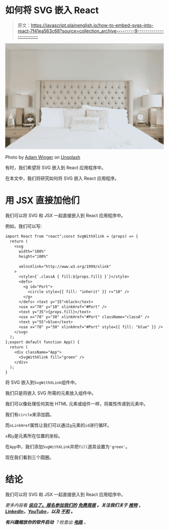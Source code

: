 # 如何将 SVG 嵌入 React

> 原文：<https://javascript.plainenglish.io/how-to-embed-svgs-into-react-7f41ea563c68?source=collection_archive---------9----------------------->

![](img/61bb6a1130314cb1e1a96ebf1713f7cc.png)

Photo by [Adam Winger](https://unsplash.com/@awcreativeut?utm_source=medium&utm_medium=referral) on [Unsplash](https://unsplash.com?utm_source=medium&utm_medium=referral)

有时，我们希望将 SVG 嵌入到 React 应用程序中。

在本文中，我们将研究如何将 SVG 嵌入 React 应用程序。

# 用 JSX 直接加他们

我们可以将 SVG 和 JSX 一起直接嵌入到 React 应用程序中。

例如，我们可以写:

```
import React from "react";const SvgWithXlink = (props) => {
  return (
    <svg
      width="100%"
      height="100%"

      xmlnsXlink="http://www.w3.org/1999/xlink"
    >
      <style>{`.classA { fill:${props.fill} }`}</style>
      <defs>
        <g id="Port">
          <circle style={{ fill: "inherit" }} r="10" />
        </g>
      </defs> <text y="15">black</text>
      <use x="70" y="10" xlinkHref="#Port" />
      <text y="35">{props.fill}</text>
      <use x="70" y="30" xlinkHref="#Port" className="classA" />
      <text y="55">blue</text>
      <use x="70" y="50" xlinkHref="#Port" style={{ fill: "blue" }} />
    </svg>
  );
};export default function App() {
  return (
    <div className="App">
      <SvgWithXlink fill="green" />
    </div>
  );
}
```

将 SVG 嵌入到`SvgWithXLink`组件中。

我们只是将嵌入 SVG 所需的元素放入组件中。

我们可以像处理任何其他 HTML 元素或组件一样，将属性传递到元素中。

我们有`circle`来添加圆。

而`xLinkHref`属性让我们可以通过`g`元素的`id`进行循环。

`x`和`y`是元素所在位置的坐标。

在`App`中，我们添加`SvgWithXLink`并把`fill`道具设置为`'green'`。

现在我们看到三个圆圈。

# 结论

我们可以将 SVG 和 JSX 一起直接嵌入到 React 应用程序中。

*更多内容看* [***说白了。报名参加我们的***](https://plainenglish.io/) **[***免费周报***](http://newsletter.plainenglish.io/) *。关注我们关于* [***推特***](https://twitter.com/inPlainEngHQ) ，[***LinkedIn***](https://www.linkedin.com/company/inplainenglish/)*，*[***YouTube***](https://www.youtube.com/channel/UCtipWUghju290NWcn8jhyAw)*，以及* [***不和***](https://discord.gg/GtDtUAvyhW) ***。*****

***有兴趣缩放你的软件启动*** *？检查出* [***电路***](https://circuit.ooo/?utm=publication-post-cta) *。*